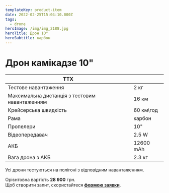 ```yaml
---
templateKey: product-item
date: 2022-02-25T15:04:10.000Z
tags:
  - drone
heroImage: /img/img_2188.jpg
heroTitle: Дрон 10"
heroSubtitle: карбон
---
```

# Дрон камікадзе 10"

| ТТХ                                            |           |
| ---------------------------------------------- | --------- |
| Тестове навантаження                           | 2 кг      |
| Максимальна дистанція з тестовим навантаженням | 16 км     |
| Крейсерська швидкість                          | 60 км\год |
| ﻿Рама                                          | карбон    |
| Пропелери                                      | 10"       |
| Відеопередавач                                 | 2.5 W     |
| АКБ                                            | 12600 mAh |
| Вага дрона з АКБ                               | 2.3 кг    |

Усі дрони тестуються на полігоні з відповідним навантаженням.

Орієнтовна вартість **28 900** грн.\
Щоб створити запит, скористайтеся <a href="https://docs.google.com/forms/d/e/1FAIpQLSflTILqQ9CENT9xGsnn4Ke6l-D-2m2yaclV2jH2pzXmjGk51w/viewform" target="_blank" rel="noopener noreferrer">**формою заявки**</a>. 
